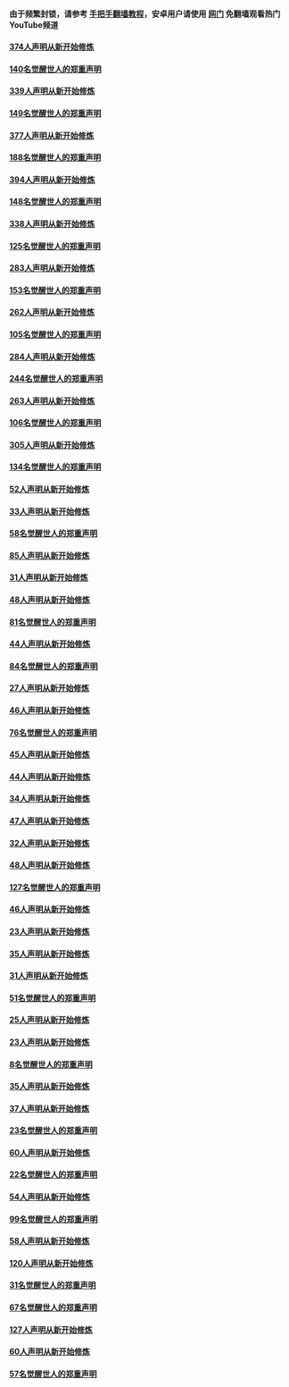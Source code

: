 #### 由于频繁封锁，请参考 [手把手翻墙教程](https://github.com/gfw-breaker/guides/wiki/)，安卓用户请使用 [网门](https://github.com/gfw-breaker/nogfw/blob/master/dl.md?t=05181201) 免翻墙观看热门YouTube频道 

#### [374人声明从新开始修炼](../pages/91/425811.md?t=05181201) 

#### [140名觉醒世人的郑重声明](../pages/91/425810.md?t=05181201) 

#### [339人声明从新开始修炼](../pages/91/425690.md?t=05181201) 

#### [149名觉醒世人的郑重声明](../pages/91/425689.md?t=05181201) 

#### [377人声明从新开始修炼](../pages/91/424867.md?t=05181201) 

#### [188名觉醒世人的郑重声明](../pages/91/424866.md?t=05181201) 

#### [394人声明从新开始修炼](../pages/91/423914.md?t=05181201) 

#### [148名觉醒世人的郑重声明](../pages/91/423913.md?t=05181201) 

#### [338人声明从新开始修炼](../pages/91/423540.md?t=05181201) 

#### [125名觉醒世人的郑重声明](../pages/91/423539.md?t=05181201) 

#### [283人声明从新开始修炼](../pages/91/423296.md?t=05181201) 

#### [153名觉醒世人的郑重声明](../pages/91/423295.md?t=05181201) 

#### [262人声明从新开始修炼](../pages/91/423004.md?t=05181201) 

#### [105名觉醒世人的郑重声明](../pages/91/423003.md?t=05181201) 

#### [284人声明从新开始修炼](../pages/91/422707.md?t=05181201) 

#### [244名觉醒世人的郑重声明](../pages/91/422706.md?t=05181201) 

#### [263人声明从新开始修炼](../pages/91/422553.md?t=05181201) 

#### [106名觉醒世人的郑重声明](../pages/91/422552.md?t=05181201) 

#### [305人声明从新开始修炼](../pages/91/422153.md?t=05181201) 

#### [134名觉醒世人的郑重声明](../pages/91/422152.md?t=05181201) 

#### [52人声明从新开始修炼](../pages/91/421846.md?t=05181201) 

#### [33人声明从新开始修炼](../pages/91/421804.md?t=05181201) 

#### [58名觉醒世人的郑重声明](../pages/91/421845.md?t=05181201) 

#### [85人声明从新开始修炼](../pages/91/421769.md?t=05181201) 

#### [31人声明从新开始修炼](../pages/91/421763.md?t=05181201) 

#### [48人声明从新开始修炼](../pages/91/421605.md?t=05181201) 

#### [81名觉醒世人的郑重声明](../pages/91/421656.md?t=05181201) 

#### [44人声明从新开始修炼](../pages/91/421544.md?t=05181201) 

#### [84名觉醒世人的郑重声明](../pages/91/421543.md?t=05181201) 

#### [27人声明从新开始修炼](../pages/91/421465.md?t=05181201) 

#### [46人声明从新开始修炼](../pages/91/421454.md?t=05181201) 

#### [76名觉醒世人的郑重声明](../pages/91/421453.md?t=05181201) 

#### [45人声明从新开始修炼](../pages/91/421452.md?t=05181201) 

#### [44人声明从新开始修炼](../pages/91/421422.md?t=05181201) 

#### [34人声明从新开始修炼](../pages/91/421322.md?t=05181201) 

#### [47人声明从新开始修炼](../pages/91/421264.md?t=05181201) 

#### [32人声明从新开始修炼](../pages/91/421225.md?t=05181201) 

#### [48人声明从新开始修炼](../pages/91/421202.md?t=05181201) 

#### [127名觉醒世人的郑重声明](../pages/91/421224.md?t=05181201) 

#### [46人声明从新开始修炼](../pages/91/421203.md?t=05181201) 

#### [23人声明从新开始修炼](../pages/91/421138.md?t=05181201) 

#### [35人声明从新开始修炼](../pages/91/421122.md?t=05181201) 

#### [31人声明从新开始修炼](../pages/91/421081.md?t=05181201) 

#### [51名觉醒世人的郑重声明](../pages/91/421080.md?t=05181201) 

#### [25人声明从新开始修炼](../pages/91/421020.md?t=05181201) 

#### [23人声明从新开始修炼](../pages/91/420884.md?t=05181201) 

#### [8名觉醒世人的郑重声明](../pages/91/420883.md?t=05181201) 

#### [35人声明从新开始修炼](../pages/91/420809.md?t=05181201) 

#### [37人声明从新开始修炼](../pages/91/420766.md?t=05181201) 

#### [23名觉醒世人的郑重声明](../pages/91/420765.md?t=05181201) 

#### [60人声明从新开始修炼](../pages/91/420727.md?t=05181201) 

#### [22名觉醒世人的郑重声明](../pages/91/420726.md?t=05181201) 

#### [54人声明从新开始修炼](../pages/91/420529.md?t=05181201) 

#### [99名觉醒世人的郑重声明](../pages/91/420528.md?t=05181201) 

#### [58人声明从新开始修炼](../pages/91/420198.md?t=05181201) 

#### [120人声明从新开始修炼](../pages/91/420141.md?t=05181201) 

#### [31名觉醒世人的郑重声明](../pages/91/420197.md?t=05181201) 

#### [67名觉醒世人的郑重声明](../pages/91/420140.md?t=05181201) 

#### [127人声明从新开始修炼](../pages/91/420082.md?t=05181201) 

#### [60人声明从新开始修炼](../pages/91/420081.md?t=05181201) 

#### [57名觉醒世人的郑重声明](../pages/91/420080.md?t=05181201) 

